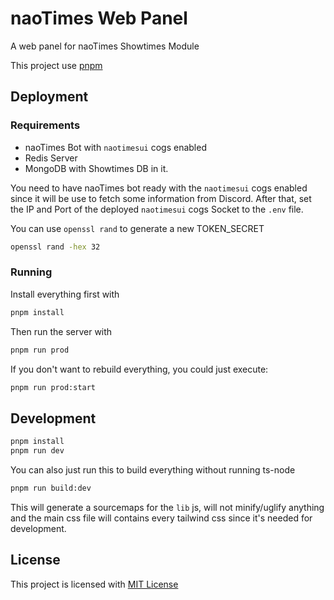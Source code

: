# naoTimes Web Panel
A web panel for naoTimes Showtimes Module

This project use [pnpm](https://pnpm.js.org/)

## Deployment

### Requirements
- naoTimes Bot with `naotimesui` cogs enabled
- Redis Server
- MongoDB with Showtimes DB in it.

You need to have naoTimes bot ready with the `naotimesui` cogs enabled since it will be use to fetch some information from Discord.
After that, set the IP and Port of the deployed `naotimesui` cogs Socket to the `.env` file.

You can use `openssl rand` to generate a new TOKEN_SECRET<br>
```bash
openssl rand -hex 32
```

### Running
Install everything first with
```bash
pnpm install
```

Then run the server with
```bash
pnpm run prod
```

If you don't want to rebuild everything, you could just execute:
```bash
pnpm run prod:start
```

## Development

```bash
pnpm install
pnpm run dev
```

You can also just run this to build everything without running ts-node
```bash
pnpm run build:dev
```

This will generate a sourcemaps for the `lib` js, will not minify/uglify anything and the main css file will contains every tailwind css since it's needed for development.

## License
This project is licensed with [MIT License](LICENSE)
